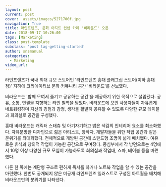 ```yaml
---
layout: post
current: post
cover:  assets/images/5271700f.jpg
navigation: True
title: 라인프렌즈, 문화 아지트 컨셉 카페 '비라운드' 오픈
date: 2018-09-17 10:26:00
tags: [Marketing]
class: post-template
subclass: 'post tag-getting-started'
author: snsmanual
categories:
  - Marketing
video_url: 
---
```


라인프렌즈가 국내 최대 규모 스토어인 '라인프렌즈 홍대 플래그십 스토어(이하 홍대점)' 지하에 크리에이티브 문화·커뮤니티 공간 '비라운드'를 선보였다.

비라운드는 '함께 모여서 즐기고 공유하는 공간'을 제공하기 위한 목적으로 설립됐다. 
공유, 소통, 연결을 지향하는 라인 철학을 담았다. 비라운드에 모인 사용자들이 자유롭게 네트워킹하며 자신의 경험과 감정, 생각을 활발히 공유할 수 있도록 다양한 규모 테이블과 회의실로 공간을 구성했다.

홍대 비라운드는 캐릭터 스태츄 및 아기자기하고 밝은 색감의 인테리어 요소를 최소화했다. 자유분방한 디자인으로 젊은 아티스트, 창작자, 개발자들을 위한 작업 공간과 같은 분위기를 최대화했다. 
전체적으로 개방된 공간에 스탠드형 조명이 넓게 배치했다. 여유로운 휴식과 창의적 작업이 가능한 공간으로 꾸며졌다. 중심부에서 각 방면으로는 4명에서 10명 이상 다양한 규모 모임이 가능하도록 회의실과 작업대, 쇼파, 테이블 등을 마련했다.

다른 한 쪽에는 계단형 구조로 편하게 독서를 하거나 노트북 작업을 할 수 있는 공간을 마련했다. 한번도 공개되지 않은 미공개 라인프렌즈 일러스트로 구성된 아트월을 배치해 비라운드만의 분위기를 나타낸다.